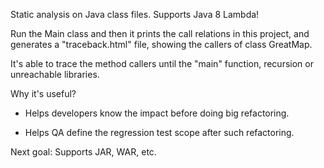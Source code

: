 Static analysis on Java class files.
Supports Java 8 Lambda!

Run the Main class and then it prints the call relations in this project, and generates a "traceback.html" file, showing the callers of class GreatMap.

It's able to trace the method callers until the "main" function, recursion or unreachable libraries.

Why it's useful?
- Helps developers know the impact before doing big refactoring.

- Helps QA define the regression test scope after such refactoring.

Next goal:
Supports JAR, WAR, etc.

